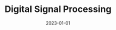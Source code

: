 ---
title: "Digital Signal Processing"
collection: teaching
type: "Undergraduate course"
permalink: /teaching/2023-spring-teaching-1
venue: "National Taiwan University, Computer Science and Information Engineering"
date: 2023-01-01
location: "Taipei, Taiwan"
---